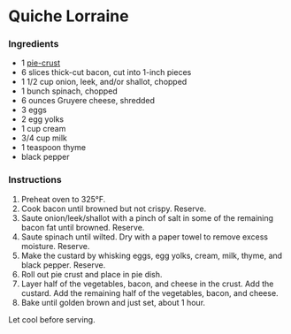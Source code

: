 # Quiche Lorraine

### Ingredients

- 1 [pie-crust](pie-crust.md)
- 6 slices thick-cut bacon, cut into 1-inch pieces
- 1 1/2 cup onion, leek, and/or shallot, chopped
- 1 bunch spinach, chopped
- 6 ounces Gruyere cheese, shredded
- 3 eggs
- 2 egg yolks
- 1 cup cream
- 3/4 cup milk
- 1 teaspoon thyme
- black pepper

### Instructions

1. Preheat oven to 325&deg;F.
2. Cook bacon until browned but not crispy. Reserve.
3. Saute onion/leek/shallot with a pinch of salt in some of the remaining bacon fat until browned. Reserve.
4. Saute spinach until wilted. Dry with a paper towel to remove excess moisture. Reserve.
5. Make the custard by whisking eggs, egg yolks, cream, milk, thyme, and black pepper. Reserve.
6. Roll out pie crust and place in pie dish.
7. Layer half of the vegetables, bacon, and cheese in the crust. Add the custard. Add the remaining half of the vegetables, bacon, and cheese.
8. Bake until golden brown and just set, about 1 hour.

Let cool before serving.
